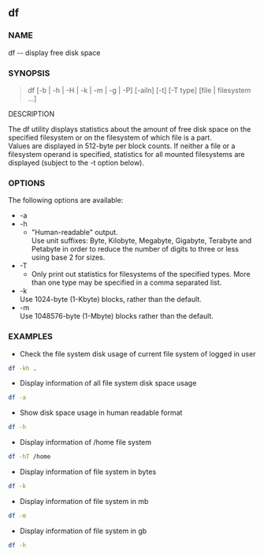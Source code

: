 ## df

### NAME

df -- display free disk space


### SYNOPSIS

> df [-b | -h | -H | -k | -m | -g | -P] [-ailn] [-t] [-T type] [file | filesystem ...]

DESCRIPTION

The df utility displays statistics about the amount of free disk space on the specified filesystem or on the filesystem of which file is a part.  
Values are displayed in 512-byte per block counts. 
If neither a file or a filesystem operand is specified, statistics for all mounted filesystems are displayed (subject to the -t option below).

### OPTIONS

The following options are available:

* -a      
* -h      
    - "Human-readable" output.  
      Use unit suffixes: Byte, Kilobyte, Megabyte, Gigabyte, Terabyte and Petabyte in order to reduce the number of digits to three or less using base  2 for sizes.
* -T      
    - Only print out statistics for filesystems of the specified types. 
      More than one type may be specified in a comma separated list. 
* -k      
      Use 1024-byte (1-Kbyte) blocks, rather than the default.  
* -m      
      Use 1048576-byte (1-Mbyte) blocks rather than the default. 


### EXAMPLES

- Check the file system disk usage of current file system of logged in user

```bash
df -kh .
```

- Display information of all file system disk space usage

```bash
df -a
```

- Show disk space usage in human readable format

```bash
df -h
```

- Display information of /home file system

```bash
df -hT /home
```

- Display information of file system in bytes

```bash
df -k
```

- Display information of file system in mb

```bash
df -m
```

- Display information of file system in gb

```bash
df -h
```

